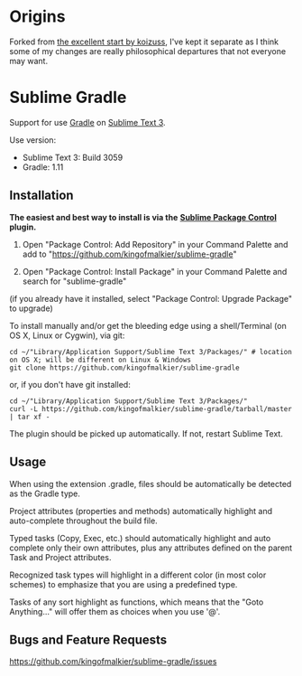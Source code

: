 # Origins

Forked from [the excellent start by koizuss](https://github.com/koizuss/sublime-gradle), I've kept it separate as I think some of my changes are really philosophical departures that not everyone may want.

# Sublime Gradle

Support for use [Gradle](http://www.gradle.org/) on [Sublime Text 3](http://www.sublimetext.com/).

Use version:

* Sublime Text 3: Build 3059
* Gradle: 1.11

## Installation

**The easiest and best way to install is via the** [**Sublime Package Control**](http://wbond.net/sublime_packages/package_control) **plugin.**

1. Open "Package Control: Add Repository" in your Command Palette and add to "https://github.com/kingofmalkier/sublime-gradle"

2. Open "Package Control: Install Package" in your Command Palette and search for "sublime-gradle"

(if you already have it installed, select "Package Control: Upgrade Package" to upgrade)

To install manually and/or get the bleeding edge using a shell/Terminal (on OS X, Linux or Cygwin), via git:

    cd ~/"Library/Application Support/Sublime Text 3/Packages/" # location on OS X; will be different on Linux & Windows
    git clone https://github.com/kingofmalkier/sublime-gradle

or, if you don't have git installed:

    cd ~/"Library/Application Support/Sublime Text 3/Packages/"
    curl -L https://github.com/kingofmalkier/sublime-gradle/tarball/master | tar xf -

The plugin should be picked up automatically. If not, restart Sublime Text.

## Usage

When using the extension .gradle, files should be automatically be detected as the Gradle type.

Project attributes (properties and methods) automatically highlight and auto-complete throughout the build file.

Typed tasks (Copy, Exec, etc.) should automatically highlight and auto complete only their own attributes, plus any attributes defined on the parent Task and Project attributes.

Recognized task types will highlight in a different color (in most color schemes) to emphasize that you are using a predefined type.

Tasks of any sort highlight as functions, which means that the "Goto Anything..." will offer them as choices when you use '@'.

## Bugs and Feature Requests

<https://github.com/kingofmalkier/sublime-gradle/issues>
